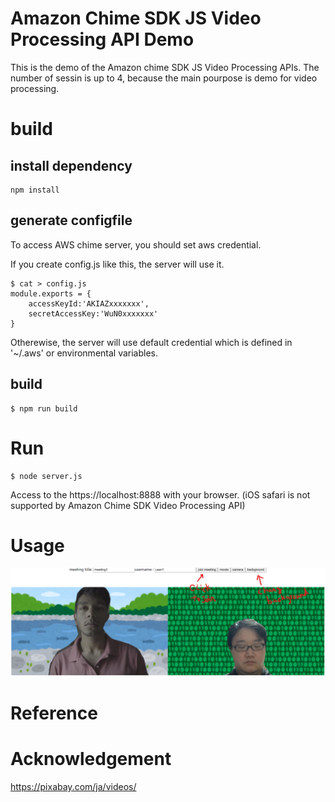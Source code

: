 Amazon Chime SDK JS Video Processing API Demo
===

This is the demo of the Amazon chime SDK JS Video Processing APIs. The number of sessin is up to 4, because the main pourpose is demo for video processing.

# build
## install dependency
```
npm install
```
## generate configfile
To access AWS chime server, you should set aws credential. 

If you create config.js like this, the server will use it.
```
$ cat > config.js
module.exports = {
    accessKeyId:'AKIAZxxxxxxx',
    secretAccessKey:'WuN0xxxxxxx'
}
```

Otherewise, the server will use default credential which is defined in '~/.aws' or environmental variables.

## build
```
$ npm run build
```

# Run

```
$ node server.js
```

Access to the https://localhost:8888 with your browser. (iOS safari is not supported by Amazon Chime SDK Video Processing API)

# Usage

<img src="./doc/doc.png">

# Reference


# Acknowledgement
https://pixabay.com/ja/videos/